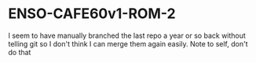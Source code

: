 # ENSO-CAFE60v1-ROM-2


I seem to have manually branched the last repo a year or so back without telling git so I don't think I can merge them again easily. Note to self, don't do that
